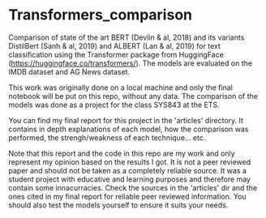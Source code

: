# Transformers_comparison
Comparison of state of the art BERT (Devlin &amp; al, 2018) and its variants DistilBert (Sanh &amp; al, 2019) and ALBERT (Lan &amp; al, 2019)  for text classification using the Transformer package from HuggingFace (https://huggingface.co/transformers/).
The models are evaluated on the IMDB dataset and AG News dataset.

This work was originally done on a local machine and only the final notebook will be put on this repo, without any data.
The comparison of the models was done as a project for the class SYS843 at the ETS.

You can find my final report for this project in the 'articles' directory. It contains in depth explanations of each model, how the comparison was performed, the strengh/weakness of each technique... etc. 

Note that this report and the code in this repo are my work and only represent my opinion based on the results I got. It is not a peer reviewed paper and should not be taken as a completely reliable source. It was a student project with educative and learning purposes and therefore may contain some innacurracies. Check the sources in the 'articles' dir and the ones cited in my final report for reliable peer reviewed information. You should also test the models yourself to ensure it suits your needs.  
